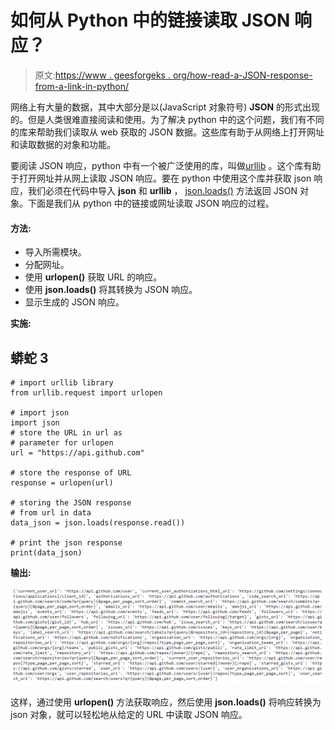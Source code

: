 # 如何从 Python 中的链接读取 JSON 响应？

> 原文:[https://www . geesforgeks . org/how-read-a-JSON-response-from-a-link-in-python/](https://www.geeksforgeeks.org/how-to-read-a-json-response-from-a-link-in-python/)

网络上有大量的数据，其中大部分是以(JavaScript 对象符号) **JSON** 的形式出现的。但是人类很难直接阅读和使用。为了解决 python 中的这个问题，我们有不同的库来帮助我们读取从 web 获取的 JSON 数据。这些库有助于从网络上打开网址和读取数据的对象和功能。

要阅读 JSON 响应，python 中有一个被广泛使用的库，叫做[urllib](https://www.geeksforgeeks.org/python-urllib-module/) 。这个库有助于打开网址并从网上读取 JSON 响应。要在 python 中使用这个库并获取 json 响应，我们必须在代码中导入 **json** 和 **urllib** ， [json.loads()](https://www.geeksforgeeks.org/json-load-in-python/) 方法返回 JSON 对象。下面是我们从 python 中的链接或网址读取 JSON 响应的过程。

#### 方法:

*   导入所需模块。
*   分配网址。
*   使用 **urlopen()** 获取 URL 的响应。
*   使用 **json.loads()** 将其转换为 JSON 响应。
*   显示生成的 JSON 响应。

**实施:**

## 蟒蛇 3

```
# import urllib library
from urllib.request import urlopen

# import json
import json
# store the URL in url as 
# parameter for urlopen
url = "https://api.github.com"

# store the response of URL
response = urlopen(url)

# storing the JSON response 
# from url in data
data_json = json.loads(response.read())

# print the json response
print(data_json)
```

**输出:**

![](img/5a9b2cebff577f7862062d3829cd6013.png)

这样，通过使用 **urlopen()** 方法获取响应，然后使用 **json.loads()** 将响应转换为 json 对象，就可以轻松地从给定的 URL 中读取 JSON 响应。